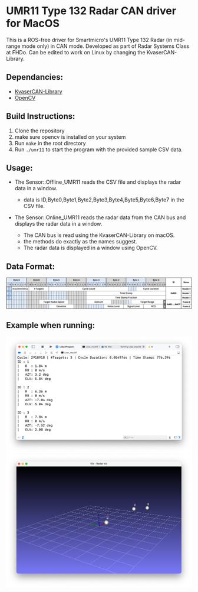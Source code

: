 # UMR11 Type 132 Radar CAN driver for MacOS 
This is a ROS-free driver for Smartmicro's UMR11 Type 132 Radar (in mid-range mode only) in CAN mode.
Developed as part of Radar Systems Class at FHDo. 
Can be edited to work on Linux by changing the KvaserCAN-Library.


## Dependancies:
- [KvaserCAN-Library](https://github.com/mac-can/KvaserCAN-Library.git)
- [OpenCV](https://github.com/opencv/opencv.git)

## Build Instructions:
1. Clone the repository
2. make sure opencv is installed on your system
3. Run `make` in the root directory
4. Run `./umr11` to start the program with the provided sample CSV data.

## Usage:
- The Sensor::Offline_UMR11 reads the CSV file and displays the radar data in a window.
  - data is ID,Byte0,Byte1,Byte2,Byte3,Byte4,Byte5,Byte6,Byte7 in the CSV file.
  
- The Sensor::Online_UMR11 reads the radar data from the CAN bus and displays the radar data in a window.
  - The CAN bus is read using the KvaserCAN-Library on macOS.
  - the methods do exactly as the names suggest.
  - The radar data is displayed in a window using OpenCV. 

## Data Format:
![alt text](<Data Packets.png>)

## Example when running:
![alt text](results/image-1.png)
![alt text](results/image.png)


